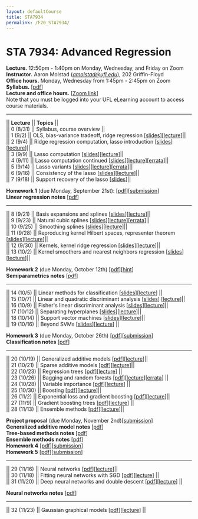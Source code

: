 ```yaml
---
layout: defaultCourse
title: STA7934
permalink: /F20_STA7934/
---
```

# STA 7934: Advanced Regression   
**Lecture.** 12:50pm - 1:40pm on Monday, Wednesday, and Friday on Zoom  
**Instructor.** Aaron Molstad (*amolstad@ufl.edu*), 202 Griffin-Floyd  
**Office hours.** Monday, Wednesday from 1:45pm - 2:45pm on Zoom  
**Syllabus.** [[pdf](/docs/STA7934_F20_Syllabus.pdf)]  
**Lecture and office hours.** [[Zoom link](https://ufl.zoom.us/j/92022598550?pwd=SEVaK0dXdTlYUmVuY3ZHbXVhVFJldz09)]  
Note that you must be logged into your UFL eLearning account to access course materials.  

---------------  

||  **Lecture** ||  **Topics**  ||  
|| 0 (8/31)  || Syllabus, course overview ||  
|| 1 (9/2)  || OLS, bias-variance tradeoff, ridge regression [[slides](https://ufl.instructure.com/files/52239110/download?download_frd=1)][[lecture](https://ufl.instructure.com/courses/412309/files?preview=52201813)]||  
|| 2 (9/4)  || Ridge regression computation, lasso introduction [[slides](https://ufl.instructure.com/files/52241793/download?download_frd=1)][[lecture](https://ufl.instructure.com/courses/412309/files?preview=52241780)]||  
|| 3 (9/9)  || Lasso computation [[slides](https://ufl.instructure.com/files/52355614/download?download_frd=1)][[lecture](https://ufl.instructure.com/courses/412309/files?preview=52355098)]||  
|| 4 (9/11)  || Lasso computation continued [[slides](https://ufl.instructure.com/files/52473276/download?download_frd=1)][[lecture](https://ufl.instructure.com/files/52394727/download?download_frd=1)][[errata](https://ufl.instructure.com/files/52395251/download?download_frd=1)]||  
|| 5 (9/14)  || Lasso variants [[slides](https://ufl.instructure.com/files/52501851/download?download_frd=1)][[lecture](https://ufl.instructure.com/courses/412309/files?preview=52477408)][[errata](https://ufl.instructure.com/files/52501663/download?download_frd=1)]||  
|| 6 (9/16)  || Consistency of the lasso [[slides](https://ufl.instructure.com/files/52635610/download?download_frd=1)][[lecture](https://ufl.instructure.com/files/52616287/download?download_frd=1)]||   
|| 7 (9/18)  || Support recovery of the lasso [[slides](https://ufl.instructure.com/files/52635617/download?download_frd=1)]||   


**Homework 1** (due Monday, September 21st): [[pdf](https://ufl.instructure.com/files/52547041/download?download_frd=1)][[submission](https://ufl.instructure.com/courses/412309/assignments/4428217)]  
**Linear regression notes** [[pdf](https://ufl.instructure.com/files/52860797/download?download_frd=1)]  

---------------  

|| 8 (9/21)  || Basis expansions and splines [[slides](https://ufl.instructure.com/files/52860695/download?download_frd=1)][[lecture](https://ufl.instructure.com/courses/412309/files?preview=52737617)]||  
|| 9 (9/23)  || Natural cubic splines [[slides](https://ufl.instructure.com/files/53215673/download?download_frd=1)][[lecture](https://ufl.instructure.com/courses/412309/files?preview=52860749)][[errata](https://ufl.instructure.com/files/53215707/download?download_frd=1)]||  
|| 10 (9/25)  || Smoothing splines [[slides](https://ufl.instructure.com/files/52899064/download?download_frd=1)][[lecture](https://ufl.instructure.com/courses/412309/files?preview=52899082)]||  
|| 11 (9/28)  || Reproducing kernel Hilbert spaces, representer theorem [[slides](https://ufl.instructure.com/files/52981926/download?download_frd=1)][[lecture](https://ufl.instructure.com/courses/412309/files?preview=52986219)]||  
|| 12 (9/30)  || Kernels, kernel ridge regression [[slides](https://ufl.instructure.com/files/53056701/download?download_frd=1)][[lecture](https://ufl.instructure.com/courses/412309/files?preview=53124622)]||  
|| 13 (10/2)  || Kernel smoothers and nearest neighbors regression [[slides](https://ufl.instructure.com/files/53154566/download?download_frd=1)][[lecture](https://ufl.instructure.com/courses/412309/files?preview=53290390)]||  

**Homework 2** (due Monday, October 12th) [[pdf](https://ufl.instructure.com/files/53443399/download?download_frd=1)][[hint](https://ufl.instructure.com/files/53056468/download?download_frd=1)]  
**Semiparametrics notes** [[pdf](https://ufl.instructure.com/files/52986437/download?download_frd=1)]


---------------  

|| 14 (10/5)  || Linear methods for classification [[slides](https://ufl.instructure.com/files/53285696/download?download_frd=1)][[lecture](https://ufl.instructure.com/courses/412309/files?preview=53285432)] ||  
|| 15 (10/7)  || Linear and quadratic discriminant analysis [[slides](https://ufl.instructure.com/files/53358126/download?download_frd=1)] [[lecture](https://ufl.instructure.com/courses/412309/files?preview=53358160)]||  
|| 16 (10/9)  || Fisher's linear discriminant analysis [[slides](https://ufl.instructure.com/files/53444337/download?download_frd=1)][[lecture](https://ufl.instructure.com/files/53436224/download?download_frd=1)]||  
|| 17 (10/12)  || Separating hyperplanes [[slides](https://ufl.instructure.com/files/53467084/download?download_frd=1)][[lecture](https://ufl.instructure.com/files/53467200/download?download_frd=1)]||  
|| 18 (10/14)  || Support vector machines [[slides](https://ufl.instructure.com/files/53555574/download?download_frd=1)][[lecture](https://ufl.instructure.com/courses/412309/files?preview=53555585)]||  
|| 19 (10/16)  || Beyond SVMs [[slides](https://ufl.instructure.com/files/53679245/download?download_frd=1)][[lecture](https://ufl.instructure.com/courses/412309/files?preview=53679062)] ||  

**Homework 3** (due Monday, October 26th) [[pdf](https://ufl.instructure.com/files/53760370/download?download_frd=1)][[submission](https://ufl.instructure.com/courses/412309/assignments/4451174)]  
**Classification notes** [[pdf](https://ufl.instructure.com/files/53732537/download?download_frd=1)]


---------------  

|| 20 (10/19)  || Generalized additive models [[pdf](https://ufl.instructure.com/files/53732354/download?download_frd=1)][[lecture](https://ufl.instructure.com/courses/412309/files?preview=53732281)]||   
|| 21 (10/21)  || Sparse additive models [[pdf](https://ufl.instructure.com/files/53763253/download?download_frd=1)][[lecture](https://ufl.instructure.com/courses/412309/files?preview=53763262)]||  
|| 22 (10/23) || Regression trees [[pdf](https://ufl.instructure.com/files/54167717/download?download_frd=1)][[lecture](https://ufl.instructure.com/files/53942359/download?download_frd=1)] ||  
|| 23 (10/26) || Bagging and random forests [[pdf](https://ufl.instructure.com/files/53942236/download?download_frd=1)][[lecture](https://ufl.instructure.com/files/53942257/download?download_frd=1)][[errata](https://ufl.instructure.com/files/53942280/download?download_frd=1)] ||  
|| 24 (10/28) || Variable importance [[pdf](https://ufl.instructure.com/files/54070212/download?download_frd=1)][[lecture](https://ufl.instructure.com/courses/412309/files?preview=54070110)] ||   
|| 25 (10/30) || Boosting [[pdf](https://ufl.instructure.com/files/54169169/download?download_frd=1)][[lecture](https://ufl.instructure.com/files/54119172/download?download_frd=1)]||  
|| 26 (11/2) || Exponential loss and gradient boosting [[pdf](https://ufl.instructure.com/files/54170575/download?download_frd=1)][[lecture](https://ufl.instructure.com/files/54170595/download?download_frd=1)]||  
|| 27 (11/9) || Gradient boosting trees [[pdf](https://ufl.instructure.com/files/54583093/download?download_frd=1)][[lecture](https://ufl.instructure.com/courses/412309/files?preview=54524161)] ||  
|| 28 (11/13) || Ensemble methods [[pdf](https://ufl.instructure.com/files/54583229/download?download_frd=1)][[lecture](https://ufl.instructure.com/courses/412309/files?preview=54583283)]||   

**Project proposal** (due Monday, November 2nd)[[submission](https://ufl.instructure.com/courses/412309/assignments/4449663)]   
**Generalized additive model notes** [[pdf](https://ufl.instructure.com/files/54121596/download?download_frd=1)]   
**Tree-based methods notes** [[pdf](https://ufl.instructure.com/files/54121682/download?download_frd=1)]  
**Ensemble methods notes** [[pdf](https://ufl.instructure.com/files/54930862/download?download_frd=1)]  
**Homework 4** [[pdf](https://ufl.instructure.com/files/54166559/download?download_frd=1)][[submission](https://ufl.instructure.com/courses/412309/assignments/4456814)]    
**Homework 5** [[pdf](https://ufl.instructure.com/files/54489536/download?download_frd=1)][[submission](https://ufl.instructure.com/courses/412309/assignments/4477093)]

---------------  

|| 29 (11/16) || Neural networks [[pdf](https://ufl.instructure.com/files/54633127/download?download_frd=1)][[lecture](https://ufl.instructure.com/courses/412309/files?preview=54710019)]||  
|| 30 (11/18) || Fitting neural networks with SGD [[pdf](https://ufl.instructure.com/files/54786477/download?download_frd=1)][[lecture](https://ufl.instructure.com/courses/412309/files?preview=54786425)] ||  
|| 31 (11/20) || Deep neural networks and double descent [[pdf](https://ufl.instructure.com/files/54880620/download?download_frd=1)][[lecture](https://ufl.instructure.com/courses/412309/files?preview=54859665)] ||  

**Neural networks notes** [[pdf](https://ufl.instructure.com/files/54930855/download?download_frd=1)]  

---------------  

|| 32 (11/23) || Gaussian graphical models [[pdf](https://ufl.instructure.com/files/54930894/download?download_frd=1)][[lecture](https://ufl.instructure.com/courses/412309/files?preview=54930879)] ||  